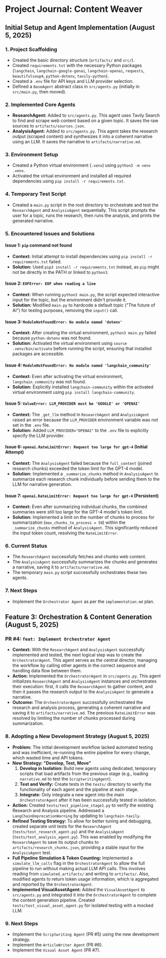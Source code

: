 # Project Journal: Content Weaver

## Initial Setup and Agent Implementation (August 5, 2025)

### 1. Project Scaffolding
- Created the basic directory structure (`artifacts/` and `src/`).
- Created `requirements.txt` with the necessary Python packages (`langchain`, `langchain-google-genai`, `langchain-openai`, `requests`, `beautifulsoup4`, `python-dotenv`, `tavily-python`).
- Created a `.env` file for API keys and LLM provider selection.
- Defined a `BaseAgent` abstract class in `src/agents.py` (initially in `src/main.py`, then moved).

### 2. Implemented Core Agents
- **ResearchAgent:** Added to `src/agents.py`. This agent uses Tavily Search to find and scrape web content based on a given topic. It saves the raw sources to `artifacts/sources.json`.
- **AnalysisAgent:** Added to `src/agents.py`. This agent takes the research output (scraped content) and synthesizes it into a coherent narrative using an LLM. It saves the narrative to `artifacts/narrative.md`.

### 3. Environment Setup
- Created a Python virtual environment (`.venv`) using `python3 -m venv .venv`.
- Activated the virtual environment and installed all required dependencies using `pip install -r requirements.txt`.

### 4. Temporary Test Script
- Created a `main.py` script in the root directory to orchestrate and test the `ResearchAgent` and `AnalysisAgent` sequentially. This script prompts the user for a topic, runs the research, then runs the analysis, and prints the generated narrative.

### 5. Encountered Issues and Solutions

#### Issue 1: `pip` command not found
- **Context:** Initial attempt to install dependencies using `pip install -r requirements.txt` failed.
- **Solution:** Used `pip3 install -r requirements.txt` instead, as `pip` might not be directly in the PATH or linked to `python3`.

#### Issue 2: `EOFError: EOF when reading a line`
- **Context:** When running `python3 main.py`, the script expected interactive input for the topic, but the environment didn't provide it.
- **Solution:** Modified `main.py` to hardcode a default topic ("The future of AI") for testing purposes, removing the `input()` call.

#### Issue 3: `ModuleNotFoundError: No module named 'dotenv'`
- **Context:** After creating the virtual environment, `python3 main.py` failed because `python-dotenv` was not found.
- **Solution:** Activated the virtual environment using `source .venv/bin/activate` before running the script, ensuring that installed packages are accessible.

#### Issue 4: `ModuleNotFoundError: No module named 'langchain_community'`
- **Context:** Even after activating the virtual environment, `langchain_community` was not found.
- **Solution:** Explicitly installed `langchain-community` within the activated virtual environment using `pip install langchain-community`.

#### Issue 5: `ValueError: LLM_PROVIDER must be 'GOOGLE' or 'OPENAI'`
- **Context:** The `_get_llm` method in `ResearchAgent` and `AnalysisAgent` raised an error because the `LLM_PROVIDER` environment variable was not set in the `.env` file.
- **Solution:** Added `LLM_PROVIDER="OPENAI"` to the `.env` file to explicitly specify the LLM provider.

#### Issue 6: `openai.RateLimitError: Request too large for gpt-4` (Initial Attempt)
- **Context:** The `AnalysisAgent` failed because the `full_content` (joined research chunks) exceeded the token limit for the GPT-4 model.
- **Solution:** Implemented a `_summarize_chunks` method in `AnalysisAgent` to summarize each research chunk individually before sending them to the LLM for narrative generation.

#### Issue 7: `openai.RateLimitError: Request too large for gpt-4` (Persistent)
- **Context:** Even after summarizing individual chunks, the combined summaries were still too large for the GPT-4 model's token limit.
- **Solution:** Implemented a limit on the number of chunks to process for summarization (`max_chunks_to_process = 50`) within the `_summarize_chunks` method of `AnalysisAgent`. This significantly reduced the input token count, resolving the `RateLimitError`.

### 6. Current Status
- The `ResearchAgent` successfully fetches and chunks web content.
- The `AnalysisAgent` successfully summarizes the chunks and generates a narrative, saving it to `artifacts/narrative.md`.
- The temporary `main.py` script successfully orchestrates these two agents.

### 7. Next Steps
- Implement the `Orchestrator Agent` as per the `implementation.md` plan.

## Feature 3: Orchestration & Content Generation (August 5, 2025)

### PR #4: `feat: Implement Orchestrator Agent`
- **Context:** With the `ResearchAgent` and `AnalysisAgent` successfully implemented and tested, the next logical step was to create the `OrchestratorAgent`. This agent serves as the central director, managing the workflow by calling other agents in the correct sequence and handling data flow between them.
- **Action:** Implemented the `OrchestratorAgent` in `src/agents.py`. This agent initializes `ResearchAgent` and `AnalysisAgent` instances and orchestrates their execution: first, it calls the `ResearchAgent` to gather content, and then it passes the research output to the `AnalysisAgent` to generate a narrative.
- **Outcome:** The `OrchestratorAgent` successfully orchestrated the research and analysis process, generating a coherent narrative and saving it to `artifacts/narrative.md`. The previous `RateLimitError` was resolved by limiting the number of chunks processed during summarization.

### 8. Adopting a New Development Strategy (August 5, 2025)

- **Problem:** The initial development workflow lacked automated testing and was inefficient, re-running the entire pipeline for every change, which wasted time and API tokens.
- **New Strategy: "Develop, Test, Move"**
    1.  **Develop in Isolation:** Build new agents using dedicated, temporary scripts that load artifacts from the previous stage (e.g., loading `narrative.md` to test the `ScriptwritingAgent`).
    2.  **Test and Verify:** Create tests in the `tests/` directory to verify the functionality of each agent and the pipeline at each stage.
    3.  **Integrate:** Only integrate a new agent into the main `OrchestratorAgent` after it has been successfully tested in isolation.
- **Action:** Created `tests/test_pipeline_stage1.py` to verify the existing Research and Analysis pipeline. Addressed a `LangChainDeprecationWarning` by updating to `langchain-tavily`.
- **Refined Testing Strategy:** To allow for better tuning and debugging, created separate unit tests for the `ResearchAgent` (`tests/test_research_agent.py`) and the `AnalysisAgent` (`tests/test_analysis_agent.py`). This was enabled by modifying the `ResearchAgent` to save its output chunks to `artifacts/research_chunks.json`, providing a stable input for the `AnalysisAgent` test.
- **Full Pipeline Simulation & Token Counting:** Implemented a `simulate_llm_calls` flag in the `OrchestratorAgent` to allow the full pipeline to run without making actual LLM API calls. This involves reading from `simulated_artifacts/` and writing to `artifacts/`. Also, modified agents to return token usage information, which is aggregated and reported by the `OrchestratorAgent`.
- **Implemented VisualAssetAgent:** Added the `VisualAssetAgent` to `src/agents.py` and integrated it into the `OrchestratorAgent` to complete the content generation pipeline. Created `tests/test_visual_asset_agent.py` for isolated testing with a mocked LLM.

### 9. Next Steps
- Implement the `Scriptwriting Agent` (PR #5) using the new development strategy.
- Implement the `ArticleWriter Agent` (PR #6).
- Implement the `Visual Asset Agent` (PR #7).